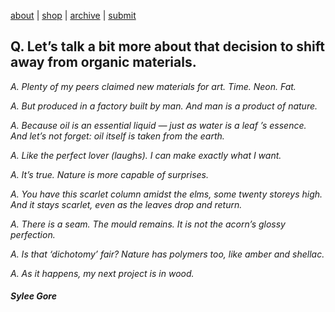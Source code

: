 
[about](about.md)  |  [shop](shop.md)  |  [archive](archive.md)  |  [submit](submit.md)

## Q. Let’s talk a bit more about that decision to shift away from organic materials.  
  
*A. Plenty of my peers claimed new materials for art. Time. Neon. Fat.*  

*A. But produced in a factory built by man. And man is a product of nature.*  

*A. Because oil is an essential liquid — just as water is a leaf ’s essence.  
   And let’s not forget: oil itself is taken from the earth.*  

*A. Like the perfect lover (laughs). I can make exactly what I want.*  

*A. It’s true. Nature is more capable of surprises.*  

*A. You have this scarlet column amidst the elms, some twenty storeys high.   
   And it stays scarlet, even as the leaves drop and return.*  
   
*A. There is a seam. The mould remains. It is not the acorn’s glossy perfection.*  

*A. Is that ‘dichotomy’ fair? Nature has polymers too, like amber and shellac.*   

*A. As it happens, my next project is in wood.*  

#### *Sylee Gore*
